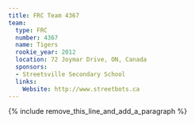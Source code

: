 ```yaml
---
title: FRC Team 4367
team:
  type: FRC
  number: 4367
  name: Tigers
  rookie_year: 2012
  location: 72 Joymar Drive, ON, Canada
  sponsors:
  - Streetsville Secondary School
  links:
    Website: http://www.streetbots.ca
---
```


{% include remove_this_line_and_add_a_paragraph %}